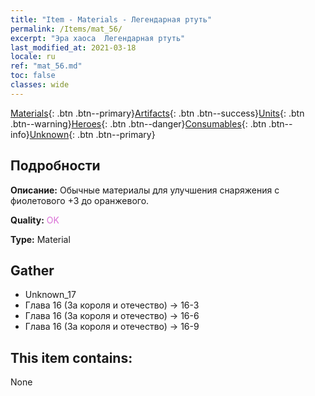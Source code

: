 ```yaml
---
title: "Item - Materials - Легендарная ртуть"
permalink: /Items/mat_56/
excerpt: "Эра хаоса  Легендарная ртуть"
last_modified_at: 2021-03-18
locale: ru
ref: "mat_56.md"
toc: false
classes: wide
---
```

 [Materials](/ru/Items/){: .btn .btn--primary}[Artifacts](/ru/Items/Artifacts/){: .btn .btn--success}[Units](/ru/Items/Units/){: .btn .btn--warning}[Heroes](/ru/Items/Heroes/){: .btn .btn--danger}[Consumables](/ru/Items/Consumables/){: .btn .btn--info}[Unknown](/ru/Items/Unknown/){: .btn .btn--primary}

## Подробности
 **Описание:** Обычные материалы для улучшения снаряжения c фиолетового +3 до оранжевого.

 **Quality:** <span style="color: #DA70D6">OK</span>

 **Type:** Material

## Gather

*    Unknown_17 
*    Глава 16 (За короля и отечество) -> 16-3 
*    Глава 16 (За короля и отечество) -> 16-6 
*    Глава 16 (За короля и отечество) -> 16-9 

## This item contains:

  None

